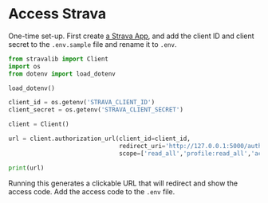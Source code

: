 # Access Strava
One-time set-up. First create [a Strava App](https://medium.com/analytics-vidhya/accessing-user-data-via-the-strava-api-using-stravalib-d5bee7fdde17), and add the client ID and client secret to the `.env.sample` file and rename it to `.env`.

```py
from stravalib import Client
import os
from dotenv import load_dotenv

load_dotenv()

client_id = os.getenv('STRAVA_CLIENT_ID')
client_secret = os.getenv('STRAVA_CLIENT_SECRET')

client = Client()

url = client.authorization_url(client_id=client_id, 
                               redirect_uri='http://127.0.0.1:5000/authorization', 
                               scope=['read_all','profile:read_all','activity:read_all'])

print(url)
```
Running this generates a clickable URL that will redirect and show the access code. Add the access code to the `.env` file.